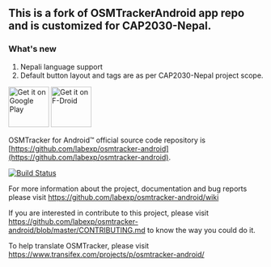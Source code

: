## This is a fork of OSMTrackerAndroid app repo and is customized for CAP2030-Nepal.

### What's new
1. Nepali language support
2. Default button layout and tags are as per CAP2030-Nepal project scope.

[<img alt='Get it on Google Play' src='https://play.google.com/intl/en_us/badges/images/generic/en_badge_web_generic.png' height="80"/>](https://play.google.com/store/apps/details?id=net.osmtracker)
[<img src="https://f-droid.org/badge/get-it-on.png" alt="Get it on F-Droid" height="80">](https://f-droid.org/app/net.osmtracker)

OSMTracker for Android™ official source code repository is [https://github.com/labexp/osmtracker-android](https://github.com/labexp/osmtracker-android).

[![Build Status](https://travis-ci.org/labexp/osmtracker-android.svg?branch=master)](https://travis-ci.org/labexp/osmtracker-android)

For more information about the project, documentation and bug reports please visit https://github.com/labexp/osmtracker-android/wiki

If you are interested in contribute to this project, please visit https://github.com/labexp/osmtracker-android/blob/master/CONTRIBUTING.md to know the way you could do it. 

To help translate OSMTracker, please visit https://www.transifex.com/projects/p/osmtracker-android/

